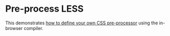 # Pre-process LESS

This demonstrates [how to define your own CSS pre-processor](https://riot.js.org/guide/compiler/#any-language) using the in-browser compiler.

